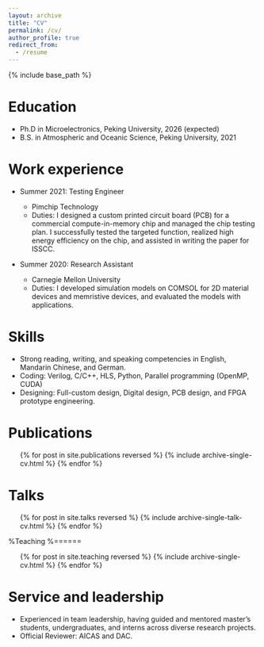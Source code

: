 ```yaml
---
layout: archive
title: "CV"
permalink: /cv/
author_profile: true
redirect_from:
  - /resume
---
```


{% include base_path %}

Education
======
* Ph.D in Microelectronics, Peking University, 2026 (expected)
* B.S. in Atmospheric and Oceanic Science, Peking University, 2021

Work experience
======
* Summer 2021: Testing Engineer
  * Pimchip Technology
  * Duties: I designed a custom printed circuit board (PCB) for a commercial compute-in-memory chip and managed the chip testing plan. I successfully tested the targeted function, realized high energy efficiency on the chip, and assisted in writing the paper for ISSCC.

* Summer 2020: Research Assistant
  * Carnegie Mellon University
  * Duties: I developed simulation models on COMSOL for 2D material devices and memristive devices, and evaluated the models with applications. 


Skills
======
* Strong reading, writing, and speaking competencies in English, Mandarin Chinese, and German.
* Coding: Verilog, C/C++, HLS, Python, Parallel programming (OpenMP, CUDA)
* Designing: Full-custom design, Digital design, PCB design, and FPGA prototype engineering.

Publications
======
  <ul>{% for post in site.publications reversed %}
    {% include archive-single-cv.html %}
  {% endfor %}</ul>
  
Talks
======
  <ul>{% for post in site.talks reversed %}
    {% include archive-single-talk-cv.html  %}
  {% endfor %}</ul>
  
%Teaching
%======
  <ul>{% for post in site.teaching reversed %}
    {% include archive-single-cv.html %}
  {% endfor %}</ul>
  
Service and leadership
======
* Experienced in team leadership, having guided and mentored master’s students, undergraduates, and interns across diverse research projects.
* Official Reviewer: AICAS and DAC.
